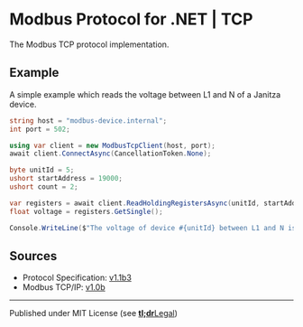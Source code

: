 # Modbus Protocol for .NET | TCP

The Modbus TCP protocol implementation.

## Example

A simple example which reads the voltage between L1 and N of a Janitza device.

```csharp
string host = "modbus-device.internal";
int port = 502;

using var client = new ModbusTcpClient(host, port);
await client.ConnectAsync(CancellationToken.None);

byte unitId = 5;
ushort startAddress = 19000;
ushort count = 2;

var registers = await client.ReadHoldingRegistersAsync(unitId, startAddress, count);
float voltage = registers.GetSingle();

Console.WriteLine($"The voltage of device #{unitId} between L1 and N is: {voltage:N2}V");
```


## Sources

- Protocol Specification: [v1.1b3]
- Modbus TCP/IP: [v1.0b]


---

Published under MIT License (see [**tl;dr**Legal])



[v1.1b3]:         https://modbus.org/docs/Modbus_Application_Protocol_V1_1b3.pdf
[v1.0b]:          https://modbus.org/docs/Modbus_Messaging_Implementation_Guide_V1_0b.pdf
[**tl;dr**Legal]: https://www.tldrlegal.com/license/mit-license
